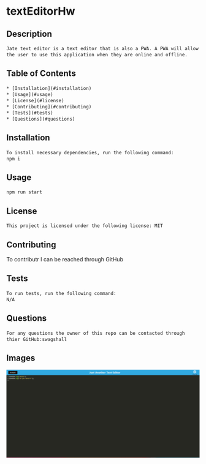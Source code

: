 # textEditorHw

  ## Description
    Jate text editor is a text editor that is also a PWA. A PWA will allow the user to use this application when they are online and offline. 

  ## Table of Contents
    * [Installation](#installation)
    * [Usage](#usage)
    * [License](#license)
    * [Contributing](#contributing)
    * [Tests](#tests)
    * [Questions](#questions)
  
  ## Installation 
    To install necessary dependencies, run the following command: 
    npm i

   
  ## Usage
    npm run start 

  ## License
    
    This project is licensed under the following license: MIT

  ## Contributing 
   To contributr I can be reached through GitHub

  ## Tests 
    To run tests, run the following command:
    N/A

  ## Questions 
    For any questions the owner of this repo can be contacted through thier GitHub:swagshall 


  ## Images 
  <img src=".\img\jateTextEditorHw.png" alt="screenshot 1">